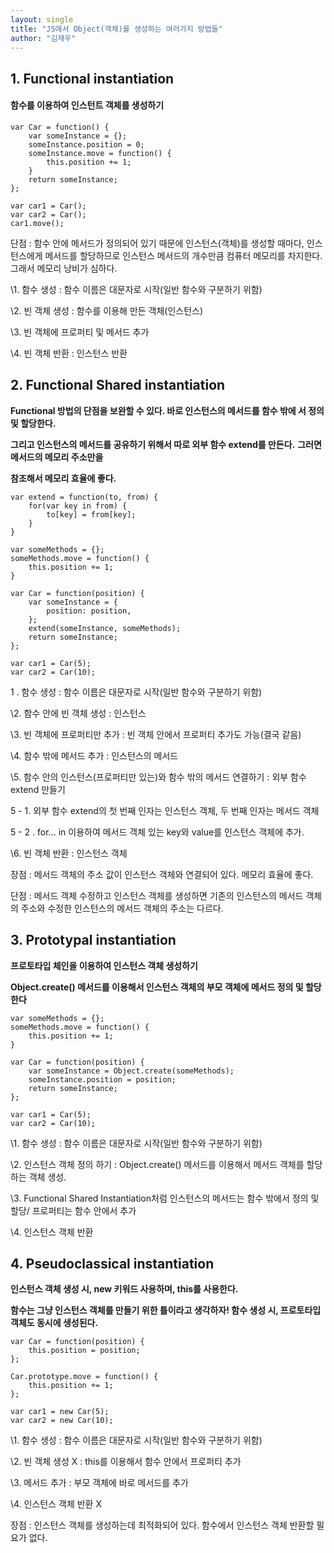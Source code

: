 ```yaml
---
layout: single
title: "JS에서 Object(객체)를 생성하는 여러가지 방법들"
author: "김재우"
---
```


## 1. Functional instantiation 

#### 함수를 이용하여 인스턴트 객체를 생성하기

```
var Car = function() {
    var someInstance = {};
    someInstance.position = 0;
    someInstance.move = function() {
        this.position += 1;
    }
    return someInstance;
};

var car1 = Car();
var car2 = Car();
car1.move();
```

 

단점 : 함수 안에 메서드가 정의되어 있기 때문에 인스턴스(객체)를 생성할 때마다, 인스턴스에게 메서드를 할당하므로 인스턴스 메서드의 개수만큼 컴퓨터 메모리를 차지한다. 그래서 메모리 낭비가 심하다.

 

\1. 함수 생성 : 함수 이름은 대문자로 시작(일반 함수와 구분하기 위함)

\2. 빈 객체 생성 : 함수를 이용해 만든 객체(인스턴스)

\3. 빈 객체에 프로퍼티 및 메서드 추가

\4. 빈 객체 반환 : 인스턴스 반환

 

## 2. Functional Shared instantiation 

**Functional 방법의 단점을 보완할 수 있다. 바로 인스턴스의 메서드를 함수 밖에 서 정의 및 할당한다.**

**그리고 인스턴스의 메서드를 공유하기 위해서 따로 외부 함수 extend를 만든다.** **그러면 메서드의 메모리 주소만을**

**참조해서 메모리 효율에 좋다.**

```
var extend = function(to, from) {
    for(var key in from) {
        to[key] = from[key];
    }
}

var someMethods = {};
someMethods.move = function() {
    this.position += 1;
}

var Car = function(position) {
    var someInstance = {
        position: position,
    };
    extend(someInstance, someMethods);
    return someInstance;
};

var car1 = Car(5);
var car2 = Car(10);
```

 

1 . 함수 생성 : 함수 이름은 대문자로 시작(일반 함수와 구분하기 위함)

\2. 함수 안에 빈 객체 생성 : 인스턴스

\3. 빈 객체에 프로퍼티만 추가 : 빈 객체 안에서 프로퍼티 추가도 가능(결국 같음)

\4. 함수 밖에 메서드 추가 : 인스턴스의 메서드 

\5. 함수 안의 인스턴스(프로퍼티만 있는)와 함수 밖의 메서드 연결하기 : 외부 함수 extend 만들기

5 - 1. 외부 함수 extend의 첫 번째 인자는 인스턴스 객체, 두 번째 인자는 메서드 객체

5 - 2 . for... in 이용하여 메서드 객체 있는 key와 value를 인스턴스 객체에 추가.

\6. 빈 객체 반환 : 인스턴스 객체

 

장점 : 메서드 객체의 주소 값이 인스턴스 객체와 연결되어 있다. 메모리 효율에 좋다.

단점 : 메서드 객체 수정하고 인스턴스 객체를 생성하면 기존의 인스턴스의 메서드 객체의 주소와 수정한 인스턴스의 메서드 객체의 주소는 다르다. 

 

 

## 3. Prototypal instantiation

**프로토타입 체인을 이용하여 인스턴스 객체 생성하기**

**Object.create() 메서드를 이용해서 인스턴스 객체의 부모 객체에 메서드 정의 및 할당한다**

```
var someMethods = {};
someMethods.move = function() {
    this.position += 1;
}

var Car = function(position) {
    var someInstance = Object.create(someMethods);
    someInstance.position = position;
    return someInstance;
};

var car1 = Car(5);
var car2 = Car(10);
```

 

\1. 함수 생성 : 함수 이름은 대문자로 시작(일반 함수와 구분하기 위함)

\2. 인스턴스 객체 정의 하기 : Object.create() 메서드를 이용해서 메서드 객체를 할당하는 객체 생성.

\3. Functional Shared Instantiation처럼 인스턴스의 메서드는 함수 밖에서 정의 및 할당/ 프로퍼티는 함수 안에서 추가

\4. 인스턴스 객체 반환

 

## 4. Pseudoclassical instantiation

**인스턴스 객체 생성 시, new 키워드 사용하며, this를 사용한다.**

**함수는 그냥 인스턴스 객체를 만들기 위한 틀이라고 생각하자! 함수 생성 시, 프로토타입 객체도 동시에 생성된다.**

```
var Car = function(position) {
    this.position = position;
};

Car.prototype.move = function() {
    this.position += 1;
};

var car1 = new Car(5);
var car2 = new Car(10);
```

 

\1. 함수 생성 : 함수 이름은 대문자로 시작(일반 함수와 구분하기 위함)

\2. 빈 객체 생성 X : this를 이용해서 함수 안에서 프로퍼티 추가

\3. 메서드 추가 : 부모 객체에 바로 메서드를 추가

\4. 인스턴스 객체 반환 X

 

장점 : 인스턴스 객체를 생성하는데 최적화되어 있다. 함수에서 인스턴스 객체 반환할 필요가 없다.